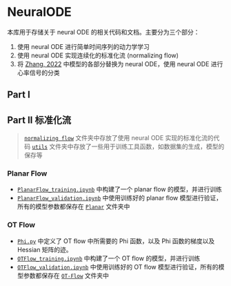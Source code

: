 # NeuralODE
本库用于存储关于 neural ODE 的相关代码和文档。主要分为三个部分：
1. 使用 neural ODE 进行简单时间序列的动力学学习
2. 使用 neural ODE 实现连续化的标准化流 (normalizing flow)
3. 将 [Zhang, 2022](https://www.mdpi.com/1099-4300/25/1/26) 中模型的各部分替换为 neural ODE，使用 neural ODE 进行心率信号的分类

## Part I
## Part II 标准化流
> [`normalizing flow`](./normalizingFlow) 文件夹中存放了使用 neural ODE 实现的标准化流的代码
> [`utils`](./normalizingFlow/utils) 文件夹中存放了一些用于训练工具函数，如数据集的生成，模型的保存等

### Planar Flow
- [`PlanarFlow_training.ipynb`](./normalizingFlow/PlanarFlow_training.ipynb) 中构建了一个 planar flow 的模型，并进行训练
- [`PlanarFlow_validation.ipynb`](./normalizingFlow/PlanarFlow_validation.ipynb) 中使用训练好的 planar flow 模型进行验证，所有的模型参数都保存在 [`Planar`](./normalizingFlow/Planar) 文件夹中

### OT Flow
- [`Phi.py`](./normalizingFlow/Phi.py) 中定义了 OT flow 中所需要的 Phi 函数，以及 Phi 函数的梯度以及 Hessian 矩阵的迹。
- [`OTFlow_training.ipynb`](./normalizingFlow/OTFlow_training.ipynb) 中构建了一个 OT flow 的模型，并进行训练
- [`OTFlow_validation.ipynb`](./normalizingFlow/OTFlow_validation.ipynb) 中使用训练好的 OT flow 模型进行验证，所有的模型参数都保存在 [`OT-Flow`](./normalizingFlow/OT-Flow) 文件夹中

